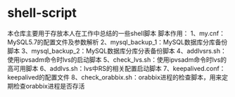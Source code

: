 # shell-script

本仓库主要用于存放本人在工作中总结的一些shell脚本
脚本作用：
1、my.cnf：MySQL5.7的配置文件及参数解析
2、mysql_backup_1：MySQL数据库分库备份脚本
3、mysql_backup_2：MySQL数据库分库分表备份脚本
4、addlvsrs.sh：使用ipvsadm命令时lvs的启动脚本
5、check_lvs.sh：使用ipvsadm命令时lvs的高可用脚本
6、addlvs.sh：lvs中RS的相关配置启动脚本
7、keepalived.conf：keepalived的配置文件
8、check_orabbix.sh：orabbix进程的检查脚本，用来定期检查orabbix进程是否存活
